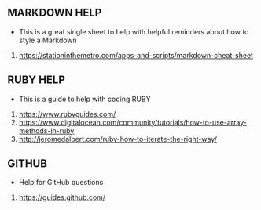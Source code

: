 ## MARKDOWN HELP ##
+ This is a great single sheet to help with helpful reminders about how to style a Markdown

1. https://stationinthemetro.com/apps-and-scripts/markdown-cheat-sheet

## RUBY HELP ##
+ This is a guide to help with coding RUBY

1. https://www.rubyguides.com/
2. https://www.digitalocean.com/community/tutorials/how-to-use-array-methods-in-ruby
3. http://jeromedalbert.com/ruby-how-to-iterate-the-right-way/

## GITHUB ##
+ Help for GitHub questions

1. https://guides.github.com/
